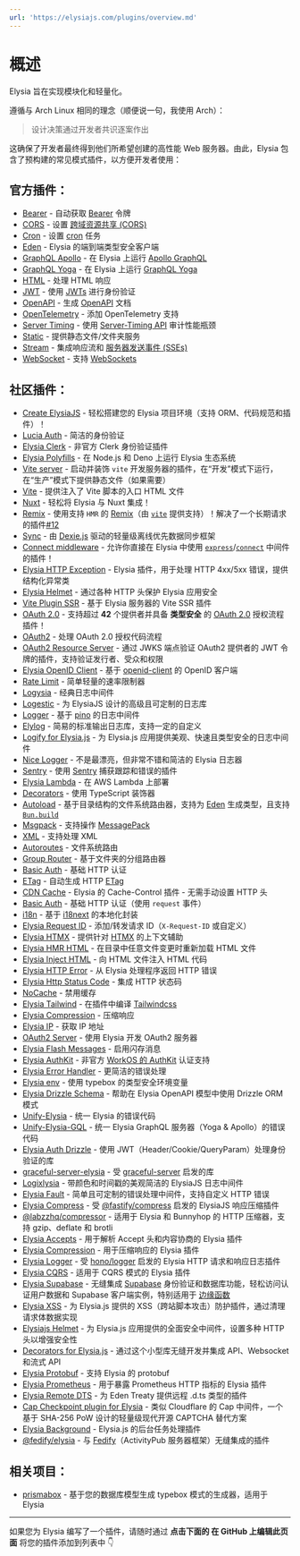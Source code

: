```yaml
---
url: 'https://elysiajs.com/plugins/overview.md'
---
```


# 概述

Elysia 旨在实现模块化和轻量化。

遵循与 Arch Linux 相同的理念（顺便说一句，我使用 Arch）：

> 设计决策通过开发者共识逐案作出

这确保了开发者最终得到他们所希望创建的高性能 Web 服务器。由此，Elysia 包含了预构建的常见模式插件，以方便开发者使用：

## 官方插件：

* [Bearer](/plugins/bearer) - 自动获取 [Bearer](https://swagger.io/docs/specification/authentication/bearer-authentication/) 令牌
* [CORS](/plugins/cors) - 设置 [跨域资源共享 (CORS)](https://developer.mozilla.org/en-US/docs/Web/HTTP/CORS)
* [Cron](/plugins/cron) - 设置 [cron](https://en.wikipedia.org/wiki/Cron) 任务
* [Eden](/eden/overview) - Elysia 的端到端类型安全客户端
* [GraphQL Apollo](/plugins/graphql-apollo) - 在 Elysia 上运行 [Apollo GraphQL](https://www.apollographql.com/)
* [GraphQL Yoga](/plugins/graphql-yoga) - 在 Elysia 上运行 [GraphQL Yoga](https://github.com/dotansimha/graphql-yoga)
* [HTML](/plugins/html) - 处理 HTML 响应
* [JWT](/plugins/jwt) - 使用 [JWTs](https://jwt.io/) 进行身份验证
* [OpenAPI](/plugins/openapi) - 生成 [OpenAPI](https://swagger.io/specification/) 文档
* [OpenTelemetry](/plugins/opentelemetry) - 添加 OpenTelemetry 支持
* [Server Timing](/plugins/server-timing) - 使用 [Server-Timing API](https://developer.mozilla.org/en-US/docs/Web/HTTP/Headers/Server-Timing) 审计性能瓶颈
* [Static](/plugins/static) - 提供静态文件/文件夹服务
* [Stream](/plugins/stream) - 集成响应流和 [服务器发送事件 (SSEs)](https://developer.mozilla.org/en-US/docs/Web/API/Server-sent_events)
* [WebSocket](/patterns/websocket) - 支持 [WebSockets](https://developer.mozilla.org/en-US/docs/Web/API/WebSocket)

## 社区插件：

* [Create ElysiaJS](https://github.com/kravetsone/create-elysiajs) - 轻松搭建您的 Elysia 项目环境（支持 ORM、代码规范和插件）！
* [Lucia Auth](https://github.com/pilcrowOnPaper/lucia) - 简洁的身份验证
* [Elysia Clerk](https://github.com/wobsoriano/elysia-clerk) - 非官方 Clerk 身份验证插件
* [Elysia Polyfills](https://github.com/bogeychan/elysia-polyfills) - 在 Node.js 和 Deno 上运行 Elysia 生态系统
* [Vite server](https://github.com/kravetsone/elysia-vite-server) - 启动并装饰 `vite` 开发服务器的插件，在“开发”模式下运行，在“生产”模式下提供静态文件（如果需要）
* [Vite](https://github.com/timnghg/elysia-vite) - 提供注入了 Vite 脚本的入口 HTML 文件
* [Nuxt](https://github.com/trylovetom/elysiajs-nuxt) - 轻松将 Elysia 与 Nuxt 集成！
* [Remix](https://github.com/kravetsone/elysia-remix) - 使用支持 `HMR` 的 [Remix](https://remix.run/)（由 [`vite`](https://vitejs.dev/) 提供支持）！解决了一个长期请求的插件[#12](https://github.com/elysiajs/elysia/issues/12)
* [Sync](https://github.com/johnny-woodtke/elysiajs-sync) - 由 [Dexie.js](https://dexie.org/) 驱动的轻量级离线优先数据同步框架
* [Connect middleware](https://github.com/kravetsone/elysia-connect-middleware) - 允许你直接在 Elysia 中使用 [`express`](https://www.npmjs.com/package/express)/[`connect`](https://www.npmjs.com/package/connect) 中间件的插件！
* [Elysia HTTP Exception](https://github.com/codev911/elysia-http-exception) - Elysia 插件，用于处理 HTTP 4xx/5xx 错误，提供结构化异常类
* [Elysia Helmet](https://github.com/DevTobias/elysia-helmet) - 通过各种 HTTP 头保护 Elysia 应用安全
* [Vite Plugin SSR](https://github.com/timnghg/elysia-vite-plugin-ssr) - 基于 Elysia 服务器的 Vite SSR 插件
* [OAuth 2.0](https://github.com/kravetsone/elysia-oauth2) - 支持超过 **42** 个提供者并具备 **类型安全** 的 [OAuth 2.0](https://en.wikipedia.org/wiki/OAuth) 授权流程插件！
* [OAuth2](https://github.com/bogeychan/elysia-oauth2) - 处理 OAuth 2.0 授权代码流程
* [OAuth2 Resource Server](https://github.com/ap-1/elysia-oauth2-resource-server) - 通过 JWKS 端点验证 OAuth2 提供者的 JWT 令牌的插件，支持验证发行者、受众和权限
* [Elysia OpenID Client](https://github.com/macropygia/elysia-openid-client) - 基于 [openid-client](https://github.com/panva/node-openid-client) 的 OpenID 客户端
* [Rate Limit](https://github.com/rayriffy/elysia-rate-limit) - 简单轻量的速率限制器
* [Logysia](https://github.com/tristanisham/logysia) - 经典日志中间件
* [Logestic](https://github.com/cybercoder-naj/logestic) - 为 ElysiaJS 设计的高级且可定制的日志库
* [Logger](https://github.com/bogeychan/elysia-logger) - 基于 [pino](https://github.com/pinojs/pino) 的日志中间件
* [Elylog](https://github.com/eajr/elylog) - 简易的标准输出日志库，支持一定的自定义
* [Logify for Elysia.js](https://github.com/0xrasla/logify) - 为 Elysia.js 应用提供美观、快速且类型安全的日志中间件
* [Nice Logger](https://github.com/tanishqmanuja/nice-logger) - 不是最漂亮，但非常不错和简洁的 Elysia 日志器
* [Sentry](https://github.com/johnny-woodtke/elysiajs-sentry) - 使用 [Sentry](https://docs.sentry.io/) 捕获跟踪和错误的插件
* [Elysia Lambda](https://github.com/TotalTechGeek/elysia-lambda) - 在 AWS Lambda 上部署
* [Decorators](https://github.com/gaurishhs/elysia-decorators) - 使用 TypeScript 装饰器
* [Autoload](https://github.com/kravetsone/elysia-autoload) - 基于目录结构的文件系统路由器，支持为 [Eden](https://elysiajs.com/eden/overview.html) 生成类型，且支持 [`Bun.build`](https://github.com/kravetsone/elysia-autoload?tab=readme-ov-file#bun-build-usage)
* [Msgpack](https://github.com/kravetsone/elysia-msgpack) - 支持操作 [MessagePack](https://msgpack.org)
* [XML](https://github.com/kravetsone/elysia-xml) - 支持处理 XML
* [Autoroutes](https://github.com/wobsoriano/elysia-autoroutes) - 文件系统路由
* [Group Router](https://github.com/itsyoboieltr/elysia-group-router) - 基于文件夹的分组路由器
* [Basic Auth](https://github.com/itsyoboieltr/elysia-basic-auth) - 基础 HTTP 认证
* [ETag](https://github.com/bogeychan/elysia-etag) - 自动生成 HTTP [ETag](https://developer.mozilla.org/en-US/docs/Web/HTTP/Headers/ETag)
* [CDN Cache](https://github.com/johnny-woodtke/elysiajs-cdn-cache) - Elysia 的 Cache-Control 插件 - 无需手动设置 HTTP 头
* [Basic Auth](https://github.com/eelkevdbos/elysia-basic-auth) - 基础 HTTP 认证（使用 `request` 事件）
* [i18n](https://github.com/eelkevdbos/elysia-i18next) - 基于 [i18next](https://www.i18next.com/) 的本地化封装
* [Elysia Request ID](https://github.com/gtramontina/elysia-requestid) - 添加/转发请求 ID（`X-Request-ID` 或自定义）
* [Elysia HTMX](https://github.com/gtramontina/elysia-htmx) - 提供针对 [HTMX](https://htmx.org/) 的上下文辅助
* [Elysia HMR HTML](https://github.com/gtrabanco/elysia-hmr-html) - 在目录中任意文件变更时重新加载 HTML 文件
* [Elysia Inject HTML](https://github.com/gtrabanco/elysia-inject-html) - 向 HTML 文件注入 HTML 代码
* [Elysia HTTP Error](https://github.com/yfrans/elysia-http-error) - 从 Elysia 处理程序返回 HTTP 错误
* [Elysia Http Status Code](https://github.com/sylvain12/elysia-http-status-code) - 集成 HTTP 状态码
* [NoCache](https://github.com/gaurishhs/elysia-nocache) - 禁用缓存
* [Elysia Tailwind](https://github.com/gtramontina/elysia-tailwind) - 在插件中编译 [Tailwindcss](https://tailwindcss.com/)
* [Elysia Compression](https://github.com/gusb3ll/elysia-compression) - 压缩响应
* [Elysia IP](https://github.com/gaurishhs/elysia-ip) - 获取 IP 地址
* [OAuth2 Server](https://github.com/myazarc/elysia-oauth2-server) - 使用 Elysia 开发 OAuth2 服务器
* [Elysia Flash Messages](https://github.com/gtramontina/elysia-flash-messages) - 启用闪存消息
* [Elysia AuthKit](https://github.com/gtramontina/elysia-authkit) - 非官方 [WorkOS 的 AuthKit](https://www.authkit.com/) 认证支持
* [Elysia Error Handler](https://github.com/gtramontina/elysia-error-handler) - 更简洁的错误处理
* [Elysia env](https://github.com/yolk-oss/elysia-env) - 使用 typebox 的类型安全环境变量
* [Elysia Drizzle Schema](https://github.com/Edsol/elysia-drizzle-schema) - 帮助在 Elysia OpenAPI 模型中使用 Drizzle ORM 模式
* [Unify-Elysia](https://github.com/qlaffont/unify-elysia) - 统一 Elysia 的错误代码
* [Unify-Elysia-GQL](https://github.com/qlaffont/unify-elysia-gql) - 统一 Elysia GraphQL 服务器（Yoga & Apollo）的错误代码
* [Elysia Auth Drizzle](https://github.com/qlaffont/elysia-auth-drizzle) - 使用 JWT（Header/Cookie/QueryParam）处理身份验证的库
* [graceful-server-elysia](https://github.com/qlaffont/graceful-server-elysia) - 受 [graceful-server](https://github.com/gquittet/graceful-server) 启发的库
* [Logixlysia](https://github.com/PunGrumpy/logixlysia) - 带颜色和时间戳的美观简洁的 ElysiaJS 日志中间件
* [Elysia Fault](https://github.com/vitorpldev/elysia-fault) - 简单且可定制的错误处理中间件，支持自定义 HTTP 错误
* [Elysia Compress](https://github.com/vermaysha/elysia-compress) - 受 [@fastify/compress](https://github.com/fastify/fastify-compress) 启发的 ElysiaJS 响应压缩插件
* [@labzzhq/compressor](https://github.com/labzzhq/compressor/) - 适用于 Elysia 和 Bunnyhop 的 HTTP 压缩器，支持 gzip、deflate 和 brotli
* [Elysia Accepts](https://github.com/morigs/elysia-accepts) - 用于解析 Accept 头和内容协商的 Elysia 插件
* [Elysia Compression](https://github.com/chneau/elysia-compression) - 用于压缩响应的 Elysia 插件
* [Elysia Logger](https://github.com/chneau/elysia-logger) - 受 [hono/logger](https://hono.dev/docs/middleware/builtin/logger) 启发的 Elysia HTTP 请求和响应日志插件
* [Elysia CQRS](https://github.com/jassix/elysia-cqrs) - 适用于 CQRS 模式的 Elysia 插件
* [Elysia Supabase](https://github.com/mastermakrela/elysia-supabase) - 无缝集成 [Supabase](https://supabase.com/) 身份验证和数据库功能，轻松访问认证用户数据和 Supabase 客户端实例，特别适用于 [边缘函数](https://supabase.com/docs/guides/functions)
* [Elysia XSS](https://www.npmjs.com/package/elysia-xss) - 为 Elysia.js 提供的 XSS（跨站脚本攻击）防护插件，通过清理请求体数据实现
* [Elysiajs Helmet](https://www.npmjs.com/package/elysiajs-helmet) - 为 Elysia.js 应用提供的全面安全中间件，设置多种 HTTP 头以增强安全性
* [Decorators for Elysia.js](https://github.com/Ateeb-Khan-97/better-elysia) - 通过这个小型库无缝开发并集成 API、Websocket 和流式 API
* [Elysia Protobuf](https://github.com/ilyhalight/elysia-protobuf) - 支持 Elysia 的 protobuf
* [Elysia Prometheus](https://github.com/m1handr/elysia-prometheus) - 用于暴露 Prometheus HTTP 指标的 Elysia 插件
* [Elysia Remote DTS](https://github.com/rayriffy/elysia-remote-dts) - 为 Eden Treaty 提供远程 .d.ts 类型的插件
* [Cap Checkpoint plugin for Elysia](https://capjs.js.org/guide/middleware/elysia.html) - 类似 Cloudflare 的 Cap 中间件，一个基于 SHA-256 PoW 设计的轻量级现代开源 CAPTCHA 替代方案
* [Elysia Background](https://github.com/staciax/elysia-background) - Elysia.js 的后台任务处理插件
* [@fedify/elysia](https://github.com/fedify-dev/fedify/tree/main/packages/elysia) - 与 [Fedify](https://fedify.dev/)（ActivityPub 服务器框架）无缝集成的插件

## 相关项目：

* [prismabox](https://github.com/m1212e/prismabox) - 基于您的数据库模型生成 typebox 模式的生成器，适用于 Elysia

***

如果您为 Elysia 编写了一个插件，请随时通过 **点击下面的 在 GitHub 上编辑此页面** 将您的插件添加到列表中 👇
